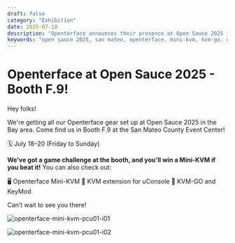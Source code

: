 ```yaml
---
draft: false
category: "Exhibition"
date: 2025-07-18
description: "Openterface announces their presence at Open Sauce 2025 in San Mateo with Booth F.9, featuring a game challenge where winners can earn a Mini-KVM prize."
keywords: "open sauce 2025, san mateo, openterface, mini-kvm, kvm-go, uconsole, game challenge, booth f9, techxartisan"
---
```


# Openterface at Open Sauce 2025 - Booth F.9!

Hey folks!

We're getting all our Openterface gear set up at Open Sauce 2025 in the Bay area. Come find us in Booth F.9 at the San Mateo County Event Center!

🗓️ July 18–20 (Friday to Sunday)

**We’ve got a game challenge at the booth, and you'll win a Mini-KVM if you beat it!** You can also check out:

🖥️ Openterface Mini-KVM
🧩 KVM extension for uConsole
🚀 KVM-GO and KeyMod

Can’t wait to see you there!

![openterface-mini-kvm-pcu01-i01](https://www.crowdsupply.com/img/5364/7e309d7c-e594-480e-9e41-1a4f91aa5364/openterface-mini-kvm-pcu01-i01_jpg_gallery-lg.jpg)

![openterface-mini-kvm-pcu01-i02](https://www.crowdsupply.com/img/d04f/0df6204b-96c7-4786-b1e7-eb082415d04f/openterface-mini-kvm-pcu01-i02_jpg_gallery-lg.jpg)
